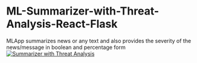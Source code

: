 # ML-Summarizer-with-Threat-Analysis-React-Flask
MLApp summarizes news or any text and also provides the severity of the news/message in boolean and percentage form
[![Summarizer with Threat Analysis](https://img.youtube.com/vi/HUyZbw77hO8/maxresdefault.jpg)](https://www.youtube.com/watch?v=HUyZbw77hO8)
